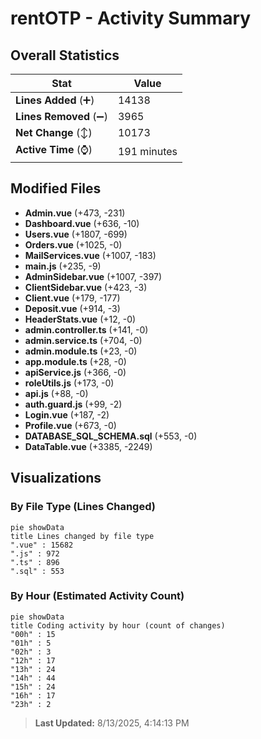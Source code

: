 # rentOTP - Activity Summary 

## Overall Statistics

| Stat                   | Value                                                             |
| ---------------------- | ----------------------------------------------------------------- |
| **Lines Added** (➕)   | 14138                                          |
| **Lines Removed** (➖) | 3965                                        |
| **Net Change** (↕)    | 10173                |
| **Active Time** (⌚)   | 191 minutes |


## Modified Files
- **Admin.vue** (+473, -231)
- **Dashboard.vue** (+636, -10)
- **Users.vue** (+1807, -699)
- **Orders.vue** (+1025, -0)
- **MailServices.vue** (+1007, -183)
- **main.js** (+235, -9)
- **AdminSidebar.vue** (+1007, -397)
- **ClientSidebar.vue** (+423, -3)
- **Client.vue** (+179, -177)
- **Deposit.vue** (+914, -3)
- **HeaderStats.vue** (+12, -0)
- **admin.controller.ts** (+141, -0)
- **admin.service.ts** (+704, -0)
- **admin.module.ts** (+23, -0)
- **app.module.ts** (+28, -0)
- **apiService.js** (+366, -0)
- **roleUtils.js** (+173, -0)
- **api.js** (+88, -0)
- **auth.guard.js** (+99, -2)
- **Login.vue** (+187, -2)
- **Profile.vue** (+673, -0)
- **DATABASE_SQL_SCHEMA.sql** (+553, -0)
- **DataTable.vue** (+3385, -2249)

## Visualizations

### By File Type (Lines Changed)

```mermaid
pie showData
title Lines changed by file type
".vue" : 15682
".js" : 972
".ts" : 896
".sql" : 553
```

### By Hour (Estimated Activity Count)

```mermaid
pie showData
title Coding activity by hour (count of changes)
"00h" : 15
"01h" : 5
"02h" : 3
"12h" : 17
"13h" : 24
"14h" : 44
"15h" : 24
"16h" : 17
"23h" : 2
```


> **Last Updated:** 8/13/2025, 4:14:13 PM